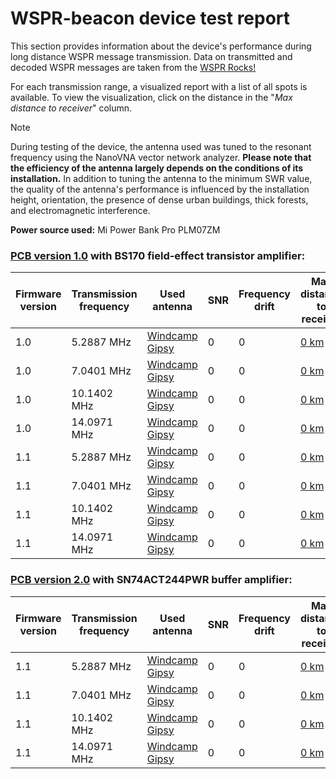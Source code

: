 # WSPR-beacon device test report

This section provides information about the device's performance during long distance WSPR message transmission. Data on transmitted and decoded WSPR messages are taken from the [WSPR Rocks!](http://wspr.rocks/)

For each transmission range, a visualized report with a list of all spots is available. To view the visualization, click on the distance in the "_Max distance to receiver_" column.

> [!NOTE]
>During testing of the device, the antenna used was tuned to the resonant frequency using the NanoVNA vector network analyzer. 
>**Please note that the efficiency of the antenna largely depends on the conditions of its installation.** In addition to tuning the antenna to the minimum SWR value, the quality of the antenna's performance is influenced by the installation height, orientation, the presence of dense urban buildings, thick forests, and electromagnetic interference.

**Power source used:** Mi Power Bank Pro PLM07ZM

### [PCB version 1.0](https://github.com/IgrikXD/WSPR-beacon/releases/tag/wspr-beacon-1.0) with BS170 field-effect transistor amplifier:

| Firmware version | Transmission frequency | Used antenna     | SNR | Frequency drift | Max distance to receiver                         |
|------------------|------------------------|------------------|-----|-----------------|--------------------------------------------------|
| 1.0              | 5.2887 MHz             | [Windcamp Gipsy] | 0   | 0               | [0 km](                                        ) |
| 1.0              | 7.0401 MHz             | [Windcamp Gipsy] | 0   | 0               | [0 km](                                        ) |
| 1.0              | 10.1402 MHz            | [Windcamp Gipsy] | 0   | 0               | [0 km](                                        ) |
| 1.0              | 14.0971 MHz            | [Windcamp Gipsy] | 0   | 0               | [0 km](                                        ) |
| 1.1              | 5.2887 MHz             | [Windcamp Gipsy] | 0   | 0               | [0 km](                                        ) |
| 1.1              | 7.0401 MHz             | [Windcamp Gipsy] | 0   | 0               | [0 km](                                        ) |
| 1.1              | 10.1402 MHz            | [Windcamp Gipsy] | 0   | 0               | [0 km](                                        ) |
| 1.1              | 14.0971 MHz            | [Windcamp Gipsy] | 0   | 0               | [0 km](                                        ) |

### [PCB version 2.0](https://github.com/IgrikXD/WSPR-beacon/releases/tag/wspr-beacon-pcb-2.0) with SN74ACT244PWR buffer amplifier:

| Firmware version | Transmission frequency | Used antenna     | SNR | Frequency drift | Max distance to receiver                         |
|------------------|------------------------|------------------|-----|-----------------|--------------------------------------------------|
| 1.1              | 5.2887 MHz             | [Windcamp Gipsy] | 0   | 0               | [0 km](                                        ) |
| 1.1              | 7.0401 MHz             | [Windcamp Gipsy] | 0   | 0               | [0 km](                                        ) |
| 1.1              | 10.1402 MHz            | [Windcamp Gipsy] | 0   | 0               | [0 km](                                        ) |
| 1.1              | 14.0971 MHz            | [Windcamp Gipsy] | 0   | 0               | [0 km](                                        ) |

[Windcamp Gipsy]: https://www.windcamp.cn/productinfo/372468.html